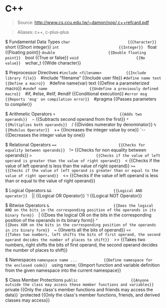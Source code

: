 # C++

> Source: http://www.cs.ccu.edu.tw/~damon/oop/,c++refcard.pdf

> Aliases: c++, c-plus-plus

$ Fundamental Data Types
    `char                          {{Character}} 
    `short                         {{Short integer}} 
    `int                           {{Integer}} 
    `float                         {{Floating point}} 
    `double                        {{Double floating point}} 
    `bool                          {{True or false}} 
    `void                          {{No value}} 
    `wchar_t                       {{Wide character}} 

$ Preprocessor Directives
    `#include <filename>           {{Include library file}} 
    `#include "filename"           {{Include user file}} 
    `#define name text             {{Define a macro}} 
    `#define name(var) text        {{Define a parameterized macro}} 
    `#undef name                   {{Undefine a previously defined macro}} 
    `#if, #else, #elif, #endif     {{Conditional execution}} 
    `#error msg                    {{Reports 'msg' on compilation error}} 
    `#pragma                       {{Passes parameters to compiler}} 

$ Arithmetic Operators
    `+                             {{Adds two operands}} 
    `−                             {{Subtracts second operand from the first}} 
    `*                             {{Multiplies both operands}} 
    `/                             {{Divides numerator by denominator}} 
    `%                             {{Modulus Operator}} 
    `++                            {{Increases the integer value by one}} 
    `--                            {{Decreases the integer value by one}} 

$ Relational Operators
    `==                            {{Checks for equality between operands}} 
    `!=                            {{Checks for non equality between operands}} 
    `>                             {{Checks if the value of left operand is greater than the value of right operand}} 
    `<                             {{Checks if the value of left operand is less than the value of right operand}} 
    `>=                            {{Checks if the value of left operand is greater than or equal to the value of right operand}} 
    `<=                            {{Checks if the value of left operand is less than or equal to the value of right operand}} 

$ Logical Operators
    `&&                            {{Logical AND operator}} 
    `||                            {{Logical OR Operator}} 
    `!                             {{Logical NOT Operator}} 

$ Bitwise Operators
    `&                             {{Does the logical AND on the bits in the corresponding position of the operands in its binary form}} 
    `|                             {{Does the logical OR on the bits in the corresponding position of the operands in its binary form}} 
    `^                             {{Does XOR on the bits in the corresponding position of the operands in its binary form}} 
    `~                             {{Inverts all the bits of operand}} 
    `<<                            {{Takes two numbers, left shifts the bits of first operand, the second operand decides the number of places to shift}} 
    `>>                            {{Takes two numbers, right shifts the bits of first operand, the second operand decides the number of places to shift}} 

$ Namespaces
    `namespace name ...            {{Define namespace for the enclosed code}} 
    `using name;                   {{Import function and variable definition from the given namespace into the current namespace}} 

$ Class Member Protections
    `public                        {{Anyone outside the class may access these member functions and variables}} 
    `private                       {{Only the class's member functions and friends may access the data}} 
    `protected                     {{Only the class's member functions, friends, and derived classes may access}} 

